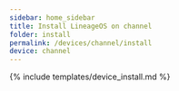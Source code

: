 ```yaml
---
sidebar: home_sidebar
title: Install LineageOS on channel
folder: install
permalink: /devices/channel/install
device: channel
---
```

{% include templates/device_install.md %}
